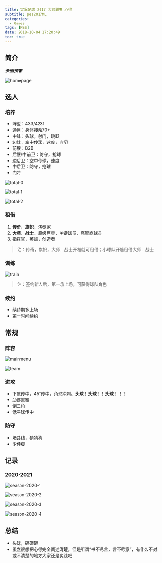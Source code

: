 ```yaml
---
title: 实况足球 2017 大师联赛 心得
subtitle: pes2017ML
categories:
  - Games
tags: [PES]
date: 2018-10-04 17:20:49
toc: true
---
```

## 简介
_**多图预警**_

<!-- more -->

![homepage](https://www.wailian.work/images/2018/10/04/homepage-min.png)

## 选人
### 培养
- 阵型：433/4231
- 通用：身体接触70+
- 中锋：头球，射门，跳跃
- 边锋：空中传球，速度，内切
- 前腰：B2B
- 后腰/中前卫：防守，抢球
- 边后卫：空中传球，速度
- 中后卫：防守，抢球
- 门将

![total-0](https://www.wailian.work/images/2018/10/04/total-0-min.png)

![total-1](https://www.wailian.work/images/2018/10/04/total-1-min.png)

![total-2](https://www.wailian.work/images/2018/10/04/total-2-min.png)

### 租借
1. **传奇**，**旗帜**，演奏家
1. **大师**，**战士**，超级巨星，关键球员，高智商球员
1. 指挥官，英雄，创造者

>注：传奇，旗帜，大师，战士开档就可租借；小球队开档租借大师，战士

### 训练
![train](https://www.wailian.work/images/2018/10/04/train-min.png)

>注：签约新人后，第一场上场，可获得球队角色

### 续约
- 续约期多上场
- 第一时间续约

## 常规
### 阵容
![mainmenu](https://www.wailian.work/images/2018/10/05/mainmenu-min.png)

![team](https://www.wailian.work/images/2018/10/04/team-min.png)

### 进攻
- 下底传中，45°传中，角球冲刺。**头球！头球！！头球！！！**
- 肋部直塞
- 倒三角
- 低平球传中

### 防守
- 堵路线，猜猜猜
- 少伸脚

## 记录
### 2020-2021
![season-2020-1](https://www.wailian.work/images/2018/10/04/season-2020-1-min.png)

![season-2020-2](https://www.wailian.work/images/2018/10/04/season-2020-2-min.png)

![season-2020-3](https://www.wailian.work/images/2018/10/04/season-2020-3-min.png)

![season-2020-4](https://www.wailian.work/images/2018/10/04/season-2020-4-min.png)

## 总结
- 头球，砸砸砸
- 虽然很想把心得完全阐述清楚，但是所谓“书不尽言，言不尽意”，有什么不对或不清楚的地方大家还是实践吧